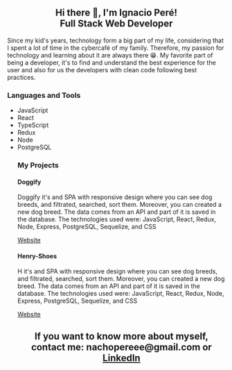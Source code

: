 <div align="center">
  <h2>Hi there 👋, I'm Ignacio Peré! </br>
      Full Stack Web Developer
  </h2>
</div>
 
<p> 
Since my kid's years, technology form a big part of my life, considering that I spent a lot of time in the cybercafé of my family. Therefore, my passion for technology and learning about it are always there 😁. My favorite part of being a developer, it's to find and understand the best experience for the user and also for us the developers with clean code following best practices.
</p>

<h3>Languages and Tools</h3>
 <ul>
  <li> JavaScript</li>
  <li> React</li>
  <li> TypeScript</li>
  <li> Redux</li>
  <li> Node</li>
  <li> PostgreSQL</li>
 
 
<h3>My Projects</h3>
<div>
 <h4> Doggify </h4>
 <p>
 Doggify it's and SPA with responsive design where you can see dog breeds, and filtrated, searched, sort them. Moreover, you   can created a new dog breed. The data comes from an API and part of it is saved in the database.
 The technologies used were: JavaScript, React, Redux, Node, Express, PostgreSQL, Sequelize, and CSS
 </p>
 <a href="https://doggify-nu.vercel.app/">Website</a>
 
 <div>
 <figure></figure>
 <figure></figure>
 <figure></figure>
 </div>
</div>
<div>
 <h4> Henry-Shoes </h4>
 <p>
 H it's and SPA with responsive design where you can see dog breeds, and filtrated, searched, sort them. Moreover, you   can created a new dog breed. The data comes from an API and part of it is saved in the database.
 The technologies used were: JavaScript, React, Redux, Node, Express, PostgreSQL, Sequelize, and CSS
 </p>
 <a href="https://doggify-nu.vercel.app/">Website</a>
 
 <div>
 <figure></figure>
 <figure></figure>
 <figure></figure>
 </div>
</div>


<h2 align="center">If you want to know more about myself, contact me: nachopereee@gmail.com or <a href="https://www.linkedin.com/in/ignacio-peré/" target="blank">LinkedIn</a></h2>
